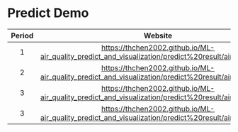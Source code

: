 # Predict Demo  
| Period | Website |
|:------:|:-------:|
|1| <https://thchen2002.github.io/ML-air_quality_predict_and_visualization/predict%20result/airquality1.html> |
|2| <https://thchen2002.github.io/ML-air_quality_predict_and_visualization/predict%20result/airquality2.html> |
|3| <https://thchen2002.github.io/ML-air_quality_predict_and_visualization/predict%20result/airquality3.html> |
|3| <https://thchen2002.github.io/ML-air_quality_predict_and_visualization/predict%20result/airquality4.html> |
